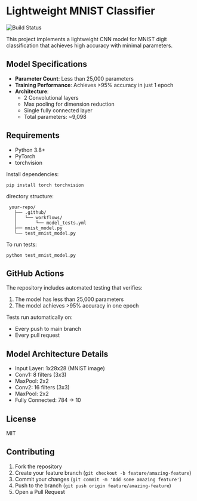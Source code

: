 # Lightweight MNIST Classifier

![Build Status](https://github.com/shettysaish20/MNIST-training-script/workflows/MNIST%20Model%20Tests/badge.svg)

This project implements a lightweight CNN model for MNIST digit classification that achieves high accuracy with minimal parameters.

## Model Specifications

- **Parameter Count**: Less than 25,000 parameters
- **Training Performance**: Achieves >95% accuracy in just 1 epoch
- **Architecture**: 
  - 2 Convolutional layers
  - Max pooling for dimension reduction
  - Single fully connected layer
  - Total parameters: ~9,098

## Requirements

- Python 3.8+
- PyTorch
- torchvision

Install dependencies: 
```
pip install torch torchvision
```

directory structure:
```
 your-repo/
   ├── .github/
   │   └── workflows/
   │       └── model_tests.yml
   ├── mnist_model.py
   └── test_mnist_model.py
```
To run tests:

```
python test_mnist_model.py
```


## GitHub Actions

The repository includes automated testing that verifies:
1. The model has less than 25,000 parameters
2. The model achieves >95% accuracy in one epoch

Tests run automatically on:
- Every push to main branch
- Every pull request

## Model Architecture Details

- Input Layer: 1x28x28 (MNIST image)
- Conv1: 8 filters (3x3)
- MaxPool: 2x2
- Conv2: 16 filters (3x3)
- MaxPool: 2x2
- Fully Connected: 784 → 10

## License

MIT

## Contributing

1. Fork the repository
2. Create your feature branch (`git checkout -b feature/amazing-feature`)
3. Commit your changes (`git commit -m 'Add some amazing feature'`)
4. Push to the branch (`git push origin feature/amazing-feature`)
5. Open a Pull Request
